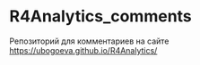# R4Analytics_comments

Репозиторий для комментариев на сайте https://ubogoeva.github.io/R4Analytics/
